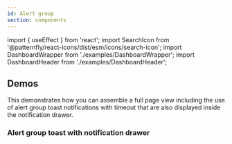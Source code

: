 ```yaml
---
id: Alert group
section: components
---
```


import { useEffect } from 'react';
import SearchIcon from '@patternfly/react-icons/dist/esm/icons/search-icon';
import DashboardWrapper from './examples/DashboardWrapper';
import DashboardHeader from './examples/DashboardHeader';


## Demos

This demonstrates how you can assemble a full page view including the use of alert group toast notifications with timeout that are also displayed inside the notification drawer.

### Alert group toast with notification drawer

```js file='./examples/AlertGroup/AlertGroupToastWithNotificationDrawer.tsx' isFullscreen
```